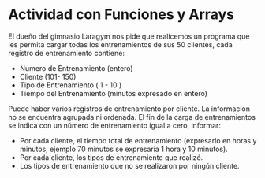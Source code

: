 # Actividad con Funciones y Arrays

El dueño del gimnasio Laragym nos pide que realicemos un programa que les permita cargar todas los entrenamientos de sus 50 clientes, cada registro de entrenamiento contiene:
- Numero de Entrenamiento (entero)
- Cliente (101- 150)
- Tipo de Entrenamiento ( 1 - 10 )
- Tiempo del Entrenamiento (minutos expresado en entero)

Puede haber varios registros de entrenamiento por cliente. La información no se encuentra agrupada ni ordenada. El fin de la carga de entrenamientos se indica con un número de entrenamiento igual a cero, informar:

- Por cada cliente, el tiempo total de entrenamiento (expresarlo en horas y minutos, ejemplo 70 minutos se expresaría 1 hora y 10 minutos).
- Por cada cliente, los tipos de entrenamiento que realizó.
- Los tipos de entrenamiento que no se realizaron por ningún cliente.
